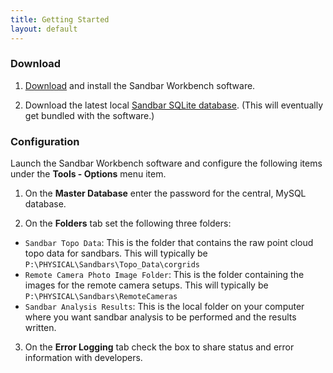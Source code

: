 ```yaml
---
title: Getting Started
layout: default
---
```


### Download

1. [Download](/download) and install the Sandbar Workbench software.

2. Download the latest local [Sandbar SQLite database](https://dl.dropboxusercontent.com/u/11461815/SandbarWorkbench/2016_12_01_sandbar_workbench_database.zip). (This will eventually get bundled with the software.)

### Configuration

Launch the Sandbar Workbench software and configure the following items under the **Tools - Options** menu item.

1. On the **Master Database** enter the password for the central, MySQL database.

2. On the **Folders** tab set the following three folders:

* `Sandbar Topo Data`: This is the folder that contains the raw point cloud topo data for sandbars. This will typically be `P:\PHYSICAL\Sandbars\Topo_Data\corgrids`
* `Remote Camera Photo Image Folder`: This is the folder containing the images for the remote camera setups. This will typically be `P:\PHYSICAL\Sandbars\RemoteCameras`
* `Sandbar Analysis Results`: This is the local folder  on your computer where you want sandbar analysis to be performed and the results written.

3. On the **Error Logging** tab check the box to share status and error information with developers.